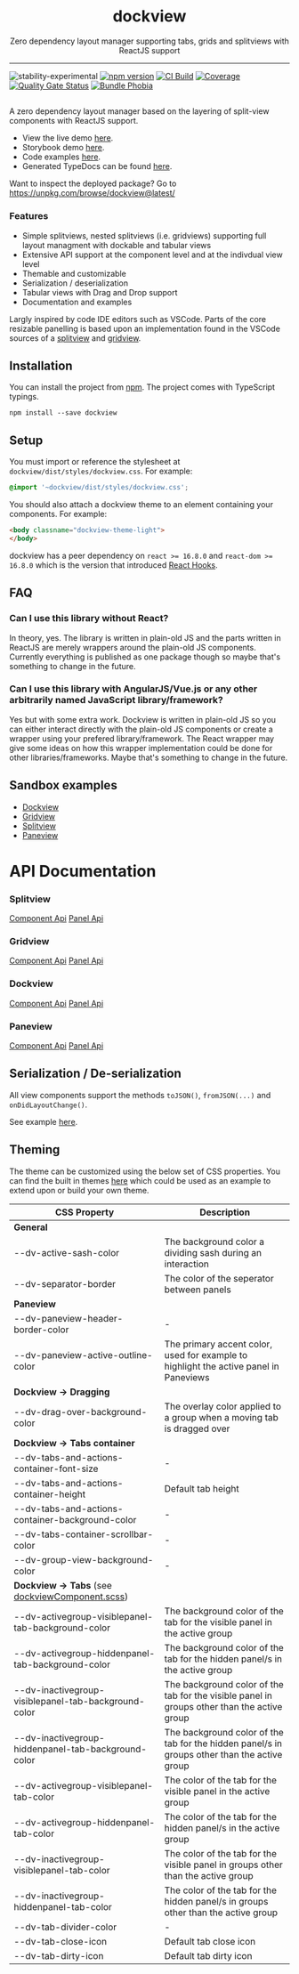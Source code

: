 <div align="center">
<h1>dockview</h1>

<p>Zero dependency layout manager supporting tabs, grids and splitviews with ReactJS support</p>

</div>

---

![stability-experimental](https://img.shields.io/badge/stability-experimental-orange.svg)
[![npm version](https://badge.fury.io/js/dockview.svg)](https://www.npmjs.com/package/dockview)
[![CI Build](https://github.com/mathuo/dockview/workflows/CI/badge.svg)](https://github.com/mathuo/dockview/actions?query=workflow%3ACI)
[![Coverage](https://sonarcloud.io/api/project_badges/measure?project=mathuo_dockview&metric=coverage)](https://sonarcloud.io/dashboard?id=mathuo_dockview)
[![Quality Gate Status](https://sonarcloud.io/api/project_badges/measure?project=mathuo_dockview&metric=alert_status)](https://sonarcloud.io/dashboard?id=mathuo_dockview)
[![Bundle Phobia](https://badgen.net/bundlephobia/minzip/dockview)](https://bundlephobia.com/result?p=dockview)

##

A zero dependency layout manager based on the layering of split-view components with ReactJS support.
- View the live demo [here](https://mathuo.github.io/dockview/).
- Storybook demo [here](https://mathuo.github.io/dockview/output/storybook-static).
- Code examples [here](https://github.com/mathuo/dockview/tree/master/packages/dockview-demo/src/stories).
- Generated TypeDocs can be found [here](https://mathuo.github.io/dockview/output/docs/index.html).

Want to inspect the deployed package? Go to https://unpkg.com/browse/dockview@latest/

### Features
- Simple splitviews, nested splitviews (i.e. gridviews) supporting full layout managment with
dockable and tabular views
- Extensive API support at the component level and at the indivdual view level
- Themable and customizable
- Serialization / deserialization
- Tabular views with Drag and Drop support
- Documentation and examples

Largly inspired by code IDE editors such as VSCode. Parts of the core resizable panelling is based upon an implementation found in the VSCode sources of a [splitview](https://github.com/microsoft/vscode/tree/main/src/vs/base/browser/ui/splitview) and [gridview](https://github.com/microsoft/vscode/tree/main/src/vs/base/browser/ui/grid).

## Installation
You can install the project from [npm](https://www.npmjs.com/package/dockview). The project comes with TypeScript typings.

```
npm install --save dockview
```

## Setup

You must import or reference the stylesheet at `dockview/dist/styles/dockview.css`. For example:

```css
@import '~dockview/dist/styles/dockview.css';
```

You should also attach a dockview theme to an element containing your components. For example:

```html
<body classname="dockview-theme-light">
</body>
```

dockview has a peer dependency on `react >= 16.8.0` and `react-dom >= 16.8.0` which is the version that introduced [React Hooks](https://reactjs.org/docs/hooks-intro.html).

## FAQ
### Can I use this library without React?
In theory, yes. The library is written in plain-old JS and the parts written in ReactJS are merely wrappers around the plain-old JS components. Currently everything is published as one package though so maybe that's something to change in the future.

### Can I use this library with AngularJS/Vue.js or any other arbitrarily named JavaScript library/framework?
Yes but with some extra work. Dockview is written in plain-old JS so you can either interact directly with the plain-old JS components or create a wrapper using your prefered library/framework. The React wrapper may give some ideas on how this wrapper implementation could be done for other libraries/frameworks. Maybe that's something to change in the future.
## Sandbox examples
- [Dockview](https://codesandbox.io/s/simple-dockview-t6491)
- [Gridview](https://codesandbox.io/s/simple-gridview-jrp0n)
- [Splitview](https://codesandbox.io/s/simple-splitview-l53nn)
- [Paneview](https://codesandbox.io/s/simple-paneview-v8qvb)

# API Documentation
### Splitview
[Component Api](https://mathuo.github.io/dockview/output/docs/classes/splitviewapi.html)
[Panel Api]()

### Gridview
[Component Api](https://mathuo.github.io/dockview/output/docs/classes/gridviewapi.html)
[Panel Api]()
### Dockview
[Component Api](https://mathuo.github.io/dockview/output/docs/classes/dockviewapi.html)
[Panel Api]()
### Paneview
[Component Api](https://mathuo.github.io/dockview/output/docs/classes/paneviewapi.html)
[Panel Api]()

## Serialization / De-serialization
All view components support the methods `toJSON()`, `fromJSON(...)` and `onDidLayoutChange()`.

See example [here](https://codesandbox.io/s/workspace-saving-example-euo5d).

## Theming

The theme can be customized using the below set of CSS properties. You can find the built in themes [here](https://github.com/mathuo/dockview/blob/master/packages/dockview/src/theme.scss) which could be used as an example to extend upon or build your own theme.


| CSS Property | Description |
| ------------ | ----------- |
| **General** |
| --dv-active-sash-color | The background color a dividing sash during an interaction |
| --dv-separator-border | The color of the seperator between panels |
| **Paneview** |
| --dv-paneview-header-border-color | - |
| --dv-paneview-active-outline-color | The primary accent color, used for example to highlight the active panel in Paneviews |
| **Dockview -> Dragging** |
| --dv-drag-over-background-color | The overlay color applied to a group when a moving tab is dragged over |
| **Dockview -> Tabs container** |
| --dv-tabs-and-actions-container-font-size | - |
| --dv-tabs-and-actions-container-height | Default tab height |
| --dv-tabs-and-actions-container-background-color | - |
| --dv-tabs-container-scrollbar-color | - |
| --dv-group-view-background-color | - |
| **Dockview -> Tabs** (see [dockviewComponent.scss](https://github.com/mathuo/dockview/blob/master/packages/dockview/src/dockview/dockviewComponent.scss))
| --dv-activegroup-visiblepanel-tab-background-color | The background color of the tab for the visible panel in the active group |
| --dv-activegroup-hiddenpanel-tab-background-color | The background color of the tab for the hidden panel/s in the active group |
| --dv-inactivegroup-visiblepanel-tab-background-color | The background color of the tab for the visible panel in groups other than the active group |
| --dv-inactivegroup-hiddenpanel-tab-background-color | The background color of the tab for the hidden panel/s in groups other than the active group |
| --dv-activegroup-visiblepanel-tab-color | The color of the tab for the visible panel in the active group |
| --dv-activegroup-hiddenpanel-tab-color | The color of the tab for the hidden panel/s in the active group |
| --dv-inactivegroup-visiblepanel-tab-color | The color of the tab for the visible panel in groups other than the active group |
| --dv-inactivegroup-hiddenpanel-tab-color | The color of the tab for the hidden panel/s in groups other than the active group |
| --dv-tab-divider-color | - |
| --dv-tab-close-icon | Default tab close icon |
| --dv-tab-dirty-icon | Default tab dirty icon |
